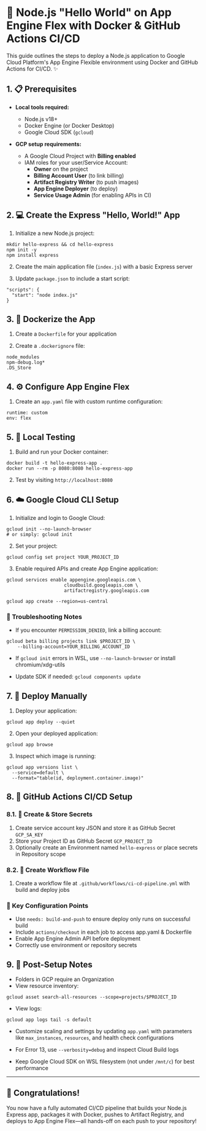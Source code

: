 # 🚀 Node.js "Hello World" on App Engine Flex with Docker & GitHub Actions CI/CD

This guide outlines the steps to deploy a Node.js application to Google Cloud Platform's App Engine Flexible environment using Docker and GitHub Actions for CI/CD. ✨

## 1. 📋 Prerequisites

- **Local tools required:**  
  - Node.js v18+  
  - Docker Engine (or Docker Desktop)  
  - Google Cloud SDK (`gcloud`)  

- **GCP setup requirements:**  
  - A Google Cloud Project with **Billing enabled**  
  - IAM roles for your user/Service Account:  
    - **Owner** on the project  
    - **Billing Account User** (to link billing)  
    - **Artifact Registry Writer** (to push images)  
    - **App Engine Deployer** (to deploy)  
    - **Service Usage Admin** (for enabling APIs in CI)  

## 2. 💻 Create the Express "Hello, World!" App

1. Initialize a new Node.js project:
```
mkdir hello-express && cd hello-express
npm init -y
npm install express
```

2. Create the main application file (`index.js`) with a basic Express server

3. Update `package.json` to include a start script:
```
"scripts": {
  "start": "node index.js"
}
```

## 3. 🐳 Dockerize the App

1. Create a `Dockerfile` for your application

2. Create a `.dockerignore` file:
```
node_modules
npm-debug.log*
.DS_Store
```

## 4. ⚙️ Configure App Engine Flex

1. Create an `app.yaml` file with custom runtime configuration:
```
runtime: custom
env: flex
```

## 5. 🧪 Local Testing

1. Build and run your Docker container:
```
docker build -t hello-express-app .
docker run --rm -p 8080:8080 hello-express-app
```

2. Test by visiting `http://localhost:8080`

## 6. ☁️ Google Cloud CLI Setup

1. Initialize and login to Google Cloud:
```
gcloud init --no-launch-browser
# or simply: gcloud init
```

2. Set your project:
```
gcloud config set project YOUR_PROJECT_ID
```

3. Enable required APIs and create App Engine application:
```
gcloud services enable appengine.googleapis.com \
                     cloudbuild.googleapis.com \
                     artifactregistry.googleapis.com

gcloud app create --region=us-central
```

### 🔧 Troubleshooting Notes

- If you encounter `PERMISSION_DENIED`, link a billing account:
```
gcloud beta billing projects link $PROJECT_ID \
    --billing-account=YOUR_BILLING_ACCOUNT_ID
```

- If `gcloud init` errors in WSL, use `--no-launch-browser` or install chromium/xdg-utils

- Update SDK if needed: `gcloud components update`

## 7. 🚢 Deploy Manually

1. Deploy your application:
```
gcloud app deploy --quiet
```

2. Open your deployed application:
```
gcloud app browse
```

3. Inspect which image is running:
```
gcloud app versions list \
  --service=default \
  --format="table(id, deployment.container.image)"
```

## 8. 🔄 GitHub Actions CI/CD Setup

### 8.1. 🔐 Create & Store Secrets

1. Create service account key JSON and store it as GitHub Secret `GCP_SA_KEY`
2. Store your Project ID as GitHub Secret `GCP_PROJECT_ID`
3. Optionally create an Environment named `hello-express` or place secrets in Repository scope

### 8.2. 📄 Create Workflow File

1. Create a workflow file at `.github/workflows/ci-cd-pipeline.yml` with build and deploy jobs

### 🔑 Key Configuration Points

- Use `needs: build-and-push` to ensure deploy only runs on successful build
- Include `actions/checkout` in each job to access app.yaml & Dockerfile
- Enable App Engine Admin API before deployment
- Correctly use environment or repository secrets

## 9. 📝 Post-Setup Notes

- Folders in GCP require an Organization
- View resource inventory:
```
gcloud asset search-all-resources --scope=projects/$PROJECT_ID
```

- View logs:
```
gcloud app logs tail -s default
```

- Customize scaling and settings by updating `app.yaml` with parameters like `max_instances`, `resources`, and health check configurations

- For Error 13, use `--verbosity=debug` and inspect Cloud Build logs

- Keep Google Cloud SDK on WSL filesystem (not under `/mnt/c`) for best performance 

---

## 🎉 Congratulations!

You now have a fully automated CI/CD pipeline that builds your Node.js Express app, packages it with Docker, pushes to Artifact Registry, and deploys to App Engine Flex—all hands-off on each push to your repository!
